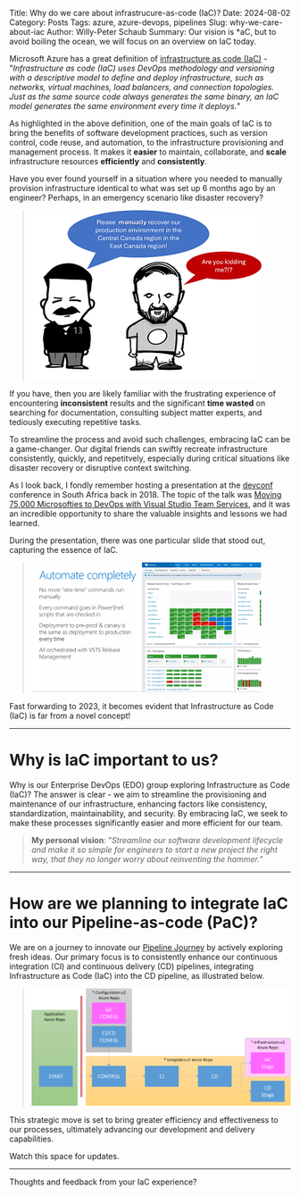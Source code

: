 Title: Why do we care about infrastrucure-as-code (IaC)?
Date: 2024-08-02
Category: Posts 
Tags: azure, azure-devops, pipelines
Slug: why-we-care-about-iac
Author: Willy-Peter Schaub
Summary: Our vision is *aC, but to avoid boiling the ocean, we will focus on an overview on IaC today.

Microsoft Azure has a great definition of [infrastructure as code (IaC)](https://learn.microsoft.com/en-us/devops/deliver/what-is-infrastructure-as-code) - "_Infrastructure as code (IaC) uses DevOps methodology and versioning with a descriptive model to define and deploy infrastructure, such as networks, virtual machines, load balancers, and connection topologies. Just as the same source code always generates the same binary, an IaC model generates the same environment every time it deploys._"

As highlighted in the above definition, one of the main goals of IaC is to bring the benefits of software development practices, such as version control, code reuse, and automation, to the infrastructure provisioning and management process. It makes it **easier** to maintain, collaborate, and **scale** infrastructure resources **efficiently** and **consistently**.

Have you ever found yourself in a situation where you needed to manually provision infrastructure identical to what was set up 6 months ago by an engineer? Perhaps, in an emergency scenario like disaster recovery? 

> ![Wishing for IaC](../images/why-we-care-about-iac-1.png) 

If you have, then you are likely familiar with the frustrating experience of encountering **inconsistent** results and the significant **time wasted** on searching for documentation, consulting subject matter experts, and tediously executing repetitive tasks. 

To streamline the process and avoid such challenges, embracing IaC can be a game-changer. Our digital friends can swiftly recreate infrastructure consistently, quickly, and repetitvely, especially during critical situations like disaster recovery or disruptive context switching.

As I look back, I fondly remember hosting a presentation at the [devconf](https:/www.devconf.co.za) conference in South Africa back in 2018. The topic of the talk was [Moving 75,000 Microsofties to DevOps with Visual Studio Team Services](https://www.slideshare.net/VSTSCommunityMicroso/moving-75000-microsofties-to-devops-with-visual-studio-team-services), and it was an incredible opportunity to share the valuable insights and lessons we had learned.

During the presentation, there was one particular slide that stood out, capturing the essence of IaC.

> ![Flash of the past](../images/why-we-care-about-iac-2.png) 

Fast forwarding to 2023, it becomes evident that Infrastructure as Code (IaC) is far from a novel concept!

---

# Why is IaC important to us?

Why is our Enterprise DevOps (EDO) group exploring Infrastructure as Code (IaC)? The answer is clear - we aim to streamline the provisioning and maintenance of our infrastructure, enhancing factors like consistency, standardization, maintainability, and security. By embracing IaC, we seek to make these processes significantly easier and more efficient for our team.

> **My personal vision**: "_Streamline our software development lifecycle and make it so simple for engineers to start a new project the right way, that they no longer worry about reinventing the hammer._"

---

# How are we planning to integrate IaC into our Pipeline-as-code (PaC)?

We are on a journey to innovate our [Pipeline Journey](/yaml-pipelines-part1.html) by actively exploring fresh ideas. Our primary focus is to consistently enhance our continuous integration (CI) and continuous delivery (CD) pipelines, integrating Infrastructure as Code (IaC) into the CD pipeline, as illustrated below. 

> ![v2.1 CI/CD/IaC](../images/why-we-care-about-iac-3.png) 

This strategic move is set to bring greater efficiency and effectiveness to our processes, ultimately advancing our development and delivery capabilities.

Watch this space for updates.

---

Thoughts and feedback from your IaC experience?

